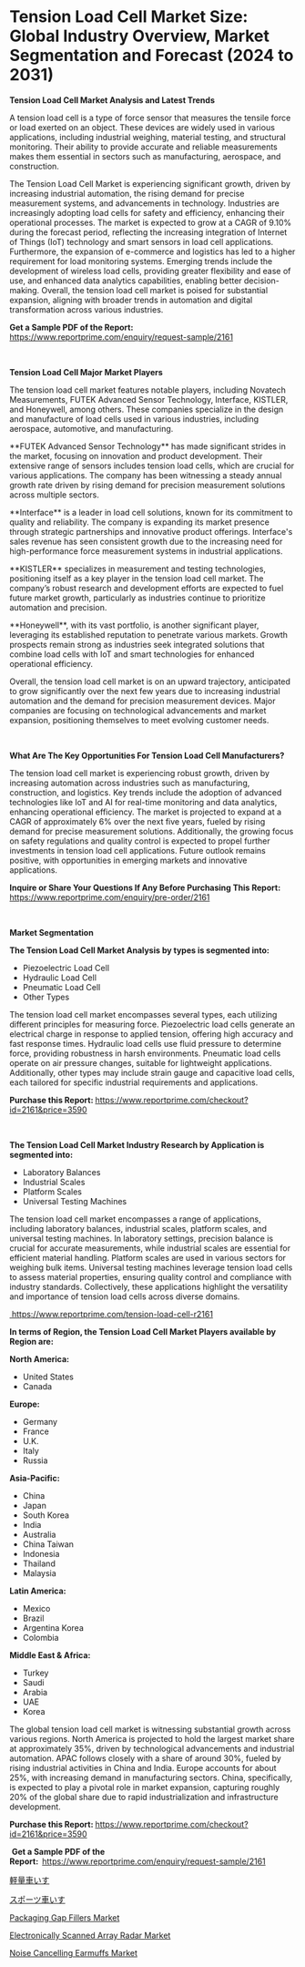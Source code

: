 <p><h1>Tension Load Cell Market Size: Global Industry Overview, Market Segmentation and Forecast (2024 to 2031)</h1></p><p><strong>Tension Load Cell Market Analysis and Latest Trends</strong></p>
<p><p>A tension load cell is a type of force sensor that measures the tensile force or load exerted on an object. These devices are widely used in various applications, including industrial weighing, material testing, and structural monitoring. Their ability to provide accurate and reliable measurements makes them essential in sectors such as manufacturing, aerospace, and construction.</p><p>The Tension Load Cell Market is experiencing significant growth, driven by increasing industrial automation, the rising demand for precise measurement systems, and advancements in technology. Industries are increasingly adopting load cells for safety and efficiency, enhancing their operational processes. The market is expected to grow at a CAGR of 9.10% during the forecast period, reflecting the increasing integration of Internet of Things (IoT) technology and smart sensors in load cell applications. Furthermore, the expansion of e-commerce and logistics has led to a higher requirement for load monitoring systems. Emerging trends include the development of wireless load cells, providing greater flexibility and ease of use, and enhanced data analytics capabilities, enabling better decision-making. Overall, the tension load cell market is poised for substantial expansion, aligning with broader trends in automation and digital transformation across various industries.</p></p>
<p><strong>Get a Sample PDF of the Report:&nbsp;</strong> <a href="https://www.reportprime.com/enquiry/request-sample/2161">https://www.reportprime.com/enquiry/request-sample/2161</a></p>
<p>&nbsp;</p>
<p><strong>Tension Load Cell Major Market Players</strong></p>
<p><p>The tension load cell market features notable players, including Novatech Measurements, FUTEK Advanced Sensor Technology, Interface, KISTLER, and Honeywell, among others. These companies specialize in the design and manufacture of load cells used in various industries, including aerospace, automotive, and manufacturing.</p><p>**FUTEK Advanced Sensor Technology** has made significant strides in the market, focusing on innovation and product development. Their extensive range of sensors includes tension load cells, which are crucial for various applications. The company has been witnessing a steady annual growth rate driven by rising demand for precision measurement solutions across multiple sectors.</p><p>**Interface** is a leader in load cell solutions, known for its commitment to quality and reliability. The company is expanding its market presence through strategic partnerships and innovative product offerings. Interface's sales revenue has seen consistent growth due to the increasing need for high-performance force measurement systems in industrial applications.</p><p>**KISTLER** specializes in measurement and testing technologies, positioning itself as a key player in the tension load cell market. The company’s robust research and development efforts are expected to fuel future market growth, particularly as industries continue to prioritize automation and precision.</p><p>**Honeywell**, with its vast portfolio, is another significant player, leveraging its established reputation to penetrate various markets. Growth prospects remain strong as industries seek integrated solutions that combine load cells with IoT and smart technologies for enhanced operational efficiency.</p><p>Overall, the tension load cell market is on an upward trajectory, anticipated to grow significantly over the next few years due to increasing industrial automation and the demand for precision measurement devices. Major companies are focusing on technological advancements and market expansion, positioning themselves to meet evolving customer needs.</p></p>
<p>&nbsp;</p>
<p><strong>What Are The Key Opportunities For Tension Load Cell Manufacturers?</strong></p>
<p><p>The tension load cell market is experiencing robust growth, driven by increasing automation across industries such as manufacturing, construction, and logistics. Key trends include the adoption of advanced technologies like IoT and AI for real-time monitoring and data analytics, enhancing operational efficiency. The market is projected to expand at a CAGR of approximately 6% over the next five years, fueled by rising demand for precise measurement solutions. Additionally, the growing focus on safety regulations and quality control is expected to propel further investments in tension load cell applications. Future outlook remains positive, with opportunities in emerging markets and innovative applications.</p></p>
<p><strong>Inquire or Share Your Questions If Any Before Purchasing This Report:</strong> <a href="https://www.reportprime.com/enquiry/pre-order/2161">https://www.reportprime.com/enquiry/pre-order/2161</a></p>
<p>&nbsp;</p>
<p><strong>Market Segmentation</strong></p>
<p><strong>The Tension Load Cell Market Analysis by types is segmented into:</strong></p>
<p><ul><li>Piezoelectric Load Cell</li><li>Hydraulic Load Cell</li><li>Pneumatic Load Cell</li><li>Other Types</li></ul></p>
<p><p>The tension load cell market encompasses several types, each utilizing different principles for measuring force. Piezoelectric load cells generate an electrical charge in response to applied tension, offering high accuracy and fast response times. Hydraulic load cells use fluid pressure to determine force, providing robustness in harsh environments. Pneumatic load cells operate on air pressure changes, suitable for lightweight applications. Additionally, other types may include strain gauge and capacitive load cells, each tailored for specific industrial requirements and applications.</p></p>
<p><strong>Purchase this Report:&nbsp;</strong><a href="https://www.reportprime.com/checkout?id=2161&price=3590">https://www.reportprime.com/checkout?id=2161&price=3590</a></p>
<p>&nbsp;</p>
<p><strong>The Tension Load Cell Market Industry Research by Application is segmented into:</strong></p>
<p><ul><li>Laboratory Balances</li><li>Industrial Scales</li><li>Platform Scales</li><li>Universal Testing Machines</li></ul></p>
<p><p>The tension load cell market encompasses a range of applications, including laboratory balances, industrial scales, platform scales, and universal testing machines. In laboratory settings, precision balance is crucial for accurate measurements, while industrial scales are essential for efficient material handling. Platform scales are used in various sectors for weighing bulk items. Universal testing machines leverage tension load cells to assess material properties, ensuring quality control and compliance with industry standards. Collectively, these applications highlight the versatility and importance of tension load cells across diverse domains.</p></p>
<p><a href="https://www.reportprime.com/tension-load-cell-r2161">&nbsp;https://www.reportprime.com/tension-load-cell-r2161</a></p>
<p><strong>In terms of Region, the Tension Load Cell Market Players available by Region are:</strong></p>
<p>
    <p> <strong> North America: </strong>
        <ul>
            <li>United States</li>
            <li>Canada</li>
        </ul>
        </p> 
    <p> <strong> Europe: </strong>
        <ul>
            <li>Germany</li>
            <li>France</li>
            <li>U.K.</li>
            <li>Italy</li>
            <li>Russia</li>
        </ul>
        </p> 
    <p> <strong> Asia-Pacific: </strong>
        <ul>
            <li>China</li>
            <li>Japan</li>
            <li>South Korea</li>
            <li>India</li>
            <li>Australia</li>
            <li>China Taiwan</li>
            <li>Indonesia</li>
            <li>Thailand</li>
            <li>Malaysia</li>
        </ul>
        </p> 
    <p> <strong> Latin America: </strong>
        <ul>
            <li>Mexico</li>
            <li>Brazil</li>
            <li>Argentina Korea</li>
            <li>Colombia</li>
        </ul>
        </p> 
    <p> <strong> Middle East & Africa: </strong>
        <ul>
            <li>Turkey</li>
            <li>Saudi</li>
            <li>Arabia</li>
            <li>UAE</li>
            <li>Korea</li>
        </ul>
    </p>
    </p>
<p><p>The global tension load cell market is witnessing substantial growth across various regions. North America is projected to hold the largest market share at approximately 35%, driven by technological advancements and industrial automation. APAC follows closely with a share of around 30%, fueled by rising industrial activities in China and India. Europe accounts for about 25%, with increasing demand in manufacturing sectors. China, specifically, is expected to play a pivotal role in market expansion, capturing roughly 20% of the global share due to rapid industrialization and infrastructure development.</p></p>
<p><strong>Purchase this Report: </strong><a href="https://www.reportprime.com/checkout?id=2161&price=3590">https://www.reportprime.com/checkout?id=2161&price=3590</a></p>
<p>&nbsp;<strong>Get a Sample PDF of the Report:&nbsp;&nbsp;</strong><a href="https://www.reportprime.com/enquiry/request-sample/2161">https://www.reportprime.com/enquiry/request-sample/2161</a></p>
<p><strong></strong></p>
<p><p><a href="https://medium.com/@royfoote921/%E8%BB%BD%E9%87%8F%E8%BB%8A%E3%81%84%E3%81%99%E5%B8%82%E5%A0%B4%E6%A6%82%E8%A6%81-2024%E5%B9%B4%E3%81%8B%E3%82%892031%E5%B9%B4%E3%81%AB%E3%81%8B%E3%81%91%E3%81%A6%E3%81%AE%E4%B8%96%E7%95%8C%E5%B8%82%E5%A0%B4%E3%83%88%E3%83%AC%E3%83%B3%E3%83%89%E3%81%A8%E5%B0%86%E6%9D%A5%E3%81%AE%E5%B1%95%E6%9C%9B-933c5d3dc043">軽量車いす</a></p><p><a href="https://medium.com/@royfoote921/%E3%82%B9%E3%83%9D%E3%83%BC%E3%83%84%E7%94%A8%E8%BB%8A%E6%A4%85%E5%AD%90%E6%A5%AD%E7%95%8C%E3%81%AE%E3%82%A4%E3%83%B3%E3%82%B5%E3%82%A4%E3%83%88%E3%83%AC%E3%83%9D%E3%83%BC%E3%83%88-%E3%82%B9%E3%83%9D%E3%83%BC%E3%83%84%E7%94%A8%E8%BB%8A%E6%A4%85%E5%AD%90%E5%B8%82%E5%A0%B4%E5%8B%95%E5%90%91-%E7%94%A8%E9%80%94-%E7%AB%B6%E4%BA%89%E7%8A%B6%E6%B3%81%E3%81%AE%E5%88%86%E6%9E%90-2024-2031-ba21997f18f0">スポーツ車いす</a></p><p><a href="https://medium.com/@rosslarkin1962/strategic-roadmap-to-success-global-packaging-gap-fillers-market-analysis-2024-2031-c47c7099df8a">Packaging Gap Fillers Market</a></p><p><a href="https://github.com/BryceTownsendr/Market-Research-Report-List-6/blob/main/electronically-scanned-array-radar-market.md">Electronically Scanned Array Radar Market</a></p><p><a href="https://www.linkedin.com/pulse/noise-cancelling-earmuffs-market-size-share-growth-analysis-wcnyf?trackingId=QAe%2B0xJhR4GanpUi8nXOwA%3D%3D">Noise Cancelling Earmuffs Market</a></p></p>